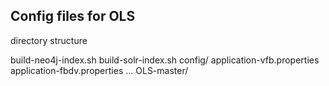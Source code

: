 ## Config files for OLS

directory structure

  build-neo4j-index.sh
  build-solr-index.sh
  config/
      application-vfb.properties
      application-fbdv.properties
      ...
  OLS-master/
      <checkout of OLS code>
  
